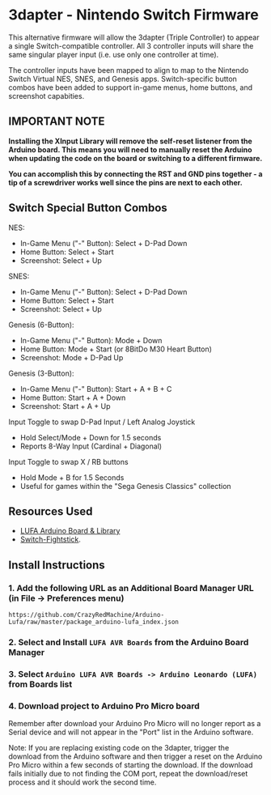 # 3dapter - Nintendo Switch Firmware

This alternative firmware will allow the 3dapter (Triple Controller) to appear a single Switch-compatible controller. All 3 controller inputs will share the same singular player input (i.e. use only one controller at time). 

The controller inputs have been mapped to align to map to the Nintendo Switch Virtual NES, SNES, and Genesis apps. Switch-specific button combos have been added to support in-game menus, home buttons, and screenshot capabities.

## IMPORTANT NOTE
**Installing the XInput Library will remove the self-reset listener from the Arduino board. This means you will need to manually reset the Arduino when updating the code on the board or switching to a different firmware.**

**You can accomplish this by connecting the RST and GND pins together - a tip of a screwdriver works well since the pins are next to each other.**

## Switch Special Button Combos

NES:
* In-Game Menu ("-" Button): Select + D-Pad Down
* Home Button: Select + Start
* Screenshot: Select + Up

SNES:
* In-Game Menu ("-" Button): Select + D-Pad Down
* Home Button: Select + Start
* Screenshot: Select + Up

Genesis (6-Button):
* In-Game Menu ("-" Button): Mode + Down
* Home Button: Mode + Start (or 8BitDo M30 Heart Button)
* Screenshot: Mode + D-Pad Up

Genesis (3-Button):
* In-Game Menu ("-" Button): Start + A + B + C
* Home Button: Start + A + Down
* Screenshot: Start + A + Up

Input Toggle to swap D-Pad Input / Left Analog Joystick
* Hold Select/Mode + Down for 1.5 seconds
* Reports 8-Way Input (Cardinal + Diagonal)

Input Toggle to swap X / RB buttons
* Hold Mode + B for 1.5 Seconds
* Useful for games within the "Sega Genesis Classics" collection

## Resources Used

* [LUFA Arduino Board & Library](https://github.com/CrazyRedMachine/Arduino-Lufa)
* [Switch-Fightstick](https://github.com/progmem/Switch-Fightstick).

## Install Instructions

### 1. Add the following URL as an Additional Board Manager URL (in File -> Preferences menu)
`https://github.com/CrazyRedMachine/Arduino-Lufa/raw/master/package_arduino-lufa_index.json`

### 2. Select and Install **`LUFA AVR Boards`** from the Arduino Board Manager

### 3. Select **`Arduino LUFA AVR Boards -> Arduino Leonardo (LUFA)`** from Boards list

### 4. Download project to Arduino Pro Micro board

Remember after download your Arduino Pro Micro will no longer report as a Serial device and will not appear in the "Port" list in the Arduino software.

Note: If you are replacing existing code on the 3dapter, trigger the download from the Arduino software and then trigger a reset on the Arduino Pro Micro within a few seconds of starting the download. If the download fails initially due to not finding the COM port, repeat the download/reset process and it should work the second time.

